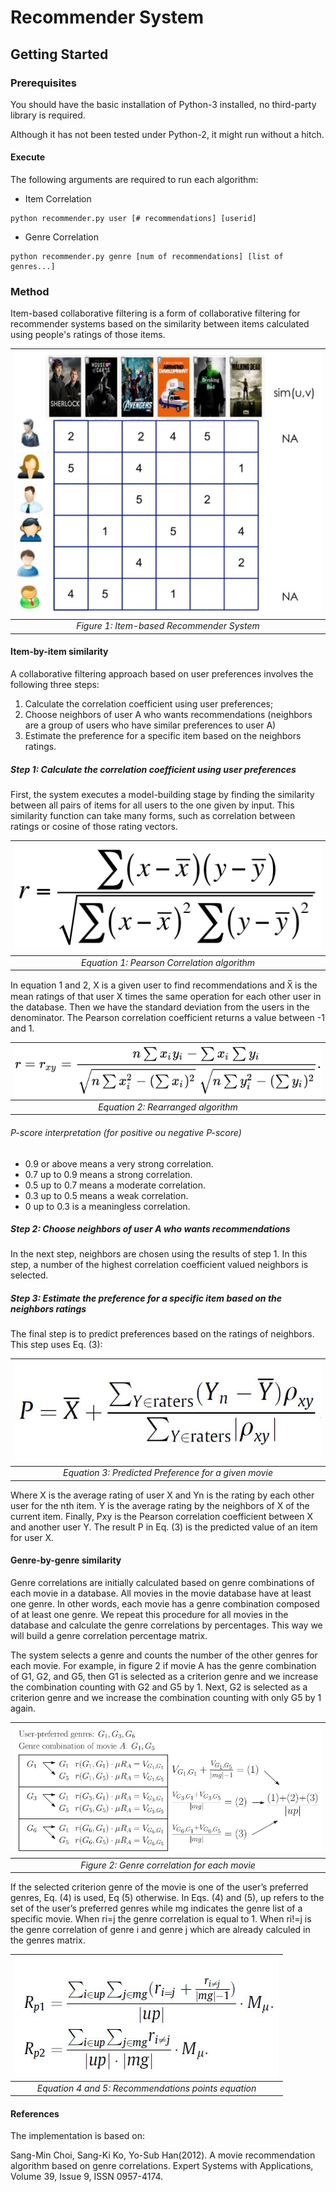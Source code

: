 # Recommender System

## Getting Started

### Prerequisites

You should have the basic installation of Python-3 installed, no third-party library is required.

Although it has not been tested under Python-2, it might run without a hitch.


#### Execute
The following arguments are required to run each algorithm:
- Item Correlation
```
python recommender.py user [# recommendations] [userid]
```
- Genre Correlation
```
python recommender.py genre [num of recommendations] [list of genres...]
```

### Method

Item-based collaborative filtering is a form of collaborative filtering for recommender systems based on the similarity between items calculated using people's ratings of those items.

|![Item-based filter](/imgs/item_based.JPG)|
|:--:|
|*Figure 1: Item-based Recommender System*|

#### Item-by-item similarity

A collaborative filtering approach based on user preferences involves
the following three steps:

1. Calculate the correlation coefficient using user preferences;
2. Choose neighbors of user A who wants recommendations (neighbors are a group of users who have similar preferences to user A)
3. Estimate the preference for a specific item based on the neighbors ratings.

##### Step 1: Calculate the correlation coefficient using user preferences

First, the system executes a model-building stage by finding the similarity between all pairs of items for all users to the one given by input. This similarity function can take many forms, such as correlation between ratings or cosine of those rating vectors.

|![Pearson](/imgs/pearson_correlation.png)|
|:--:|
|*Equation 1: Pearson Correlation algorithm*|

In equation 1 and 2, X is a given user to find recommendations and X̅ is the mean ratings of that user X times the same operation for each other user in the database. Then we have the standard deviation from the users in the denominator. The Pearson correlation coefficient returns a value between -1 and 1.

|![Pearson](/imgs/pearsonv2.svg)|
|:--:|
|*Equation 2: Rearranged algorithm*|

###### P-score interpretation (for positive ou negative P-score)
- 0.9 or above means a very strong correlation.
- 0.7 up to 0.9 means a strong correlation.
- 0.5 up to 0.7 means a moderate correlation.
- 0.3 up to 0.5 means a weak correlation.
- 0 up to 0.3 is a meaningless correlation.

##### Step 2: Choose neighbors of user A who wants recommendations

In the next step, neighbors are chosen using the results of step 1. In this step, a number of the highest correlation coefficient valued neighbors is selected.

##### Step 3: Estimate the preference for a specific item based on the neighbors ratings

The final step is to predict preferences based on the ratings of neighbors. This step uses Eq. (3):

|![Preditec Preference](/imgs/predicted_pref.jpg)|
|:--:|
|*Equation 3: Predicted Preference for a given movie*|

Where X is the average rating of user X and Yn is the rating by each other user for the nth item. Y is the average rating by the neighbors of X of the current item. Finally, Pxy is the Pearson correlation coefficient between X and another user Y. The result P in Eq. (3) is the predicted value of an item for user X.

#### Genre-by-genre similarity

Genre correlations are initially calculated based on genre combinations of each movie in a database. All movies in the movie database have at least one genre. In other words, each movie has a genre combination composed of at least one genre. We repeat this procedure for all movies in the database and calculate the genre correlations by percentages. This way we will build a genre correlation percentage matrix.

The system selects a genre and counts the number of the other genres for each movie. For example, in figure 2 if movie A has the genre combination of G1, G2, and G5, then G1 is selected as a criterion genre and we increase the combination counting with G2 and G5 by 1. Next, G2 is selected as a criterion genre and we increase
the combination counting with only G5 by 1 again.

|![Genre Correlation](/imgs/genre_points.jpg)|
|:--:|
|*Figure 2: Genre correlation for each movie*|

If the selected criterion genre of the movie is one of the
user’s preferred genres, Eq. (4) is used, Eq (5) otherwise. In Eqs. (4) and (5), up refers to the set of the user’s preferred genres while mg indicates the genre list of a specific movie. When ri=j the genre correlation is equal to 1. When ri!=j is the genre correlation of genre i and genre j which are  already calculed in the genres matrix.

|![Genre Correlation](/imgs/recommendation_points.jpg)|
|:--:|
|*Equation 4 and 5: Recommendations points equation*|



#### References

The implementation is based on:

Sang-Min Choi, Sang-Ki Ko, Yo-Sub Han(2012). A movie recommendation algorithm based on genre correlations. Expert Systems with Applications, Volume 39, Issue 9, ISSN 0957-4174.

